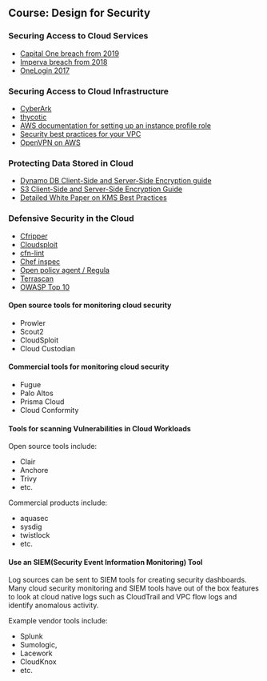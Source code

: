 ## Course: Design for Security

### Securing Access to Cloud Services

-   [Capital One breach from 2019](https://www.bloomberg.com/news/articles/2019-07-29/capital-one-data-systems-breached-by-seattle-woman-u-s-says)
-   [Imperva breach from 2018](https://www.cisomag.com/data-breach-occurred-due-to-series-of-missteps-imperva/)
-   [OneLogin 2017](https://www.onelogin.com/blog/may-31-2017-security-incident)

### Securing Access to Cloud Infrastructure

-   [CyberArk](https://www.cyberark.com/privileged-access-management/)
-   [thycotic](https://thycotic.com/resources/privileged-access-management/)
-   [AWS documentation for setting up an instance profile role](https://docs.aws.amazon.com/systems-manager/latest/userguide/setup-instance-profile.html)
-   [Security best practices for your VPC](https://aws.amazon.com/answers/networking/controlling-vpc-egress-traffic/)
-   [OpenVPN on AWS](https://aws.amazon.com/blogs/awsmarketplace/setting-up-openvpn-access-server-in-amazon-vpc/)

### Protecting Data Stored in Cloud

-   [Dynamo DB Client-Side and Server-Side Encryption guide](https://docs.aws.amazon.com/dynamodb-encryption-client/latest/devguide/client-server-side.html)
-   [S3 Client-Side and Server-Side Encryption Guide](https://docs.aws.amazon.com/AmazonS3/latest/dev/UsingEncryption.html)
-   [Detailed White Paper on KMS Best Practices](https://d0.awsstatic.com/whitepapers/aws-kms-best-practices.pdf)

### Defensive Security in the Cloud

-   [Cfripper](https://github.com/Skyscanner/cfripper)
-   [Cloudsploit](https://cloudsploit.com/opensource)
-   [cfn-lint](https://github.com/aws-cloudformation/cfn-python-lint)
-   [Chef inspec](https://github.com/inspec/inspec)
-   [Open policy agent / Regula](https://github.com/fugue/regula)
-   [Terrascan](https://github.com/cesar-rodriguez/terrascan)
-   [OWASP Top 10](https://owasp.org/www-project-top-ten/)

#### Open source tools for monitoring cloud security

-   Prowler
-   Scout2
-   CloudSploit
-   Cloud Custodian

#### Commercial tools for monitoring cloud security

-   Fugue
-   Palo Altos
-   Prisma Cloud
-   Cloud Conformity

#### Tools for scanning Vulnerabilities in Cloud Workloads

Open source tools include:

-   Clair
-   Anchore
-   Trivy
-   etc.

Commercial products include:

-   aquasec
-   sysdig
-   twistlock
-   etc.

#### Use an SIEM(Security Event Information Monitoring) Tool

Log sources can be sent to SIEM tools for creating security dashboards. Many cloud security monitoring and SIEM tools have out of the box features to look at cloud native logs such as CloudTrail and VPC flow logs and identify anomalous activity.

Example vendor tools include:

-   Splunk
-   Sumologic,
-   Lacework
-   CloudKnox
-   etc.
